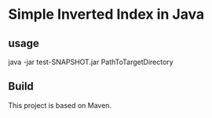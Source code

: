 # Simple Inverted Index in Java 
 
 ## usage 

java -jar test-SNAPSHOT.jar PathToTargetDirectory

## Build

This project is based on Maven.




